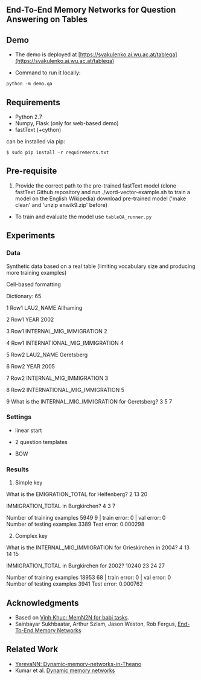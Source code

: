 ## End-To-End Memory Networks for Question Answering on Tables


## Demo

* The demo is deployed at [https://svakulenko.ai.wu.ac.at/tableqa](https://svakulenko.ai.wu.ac.at/tableqa)

* Command to run it locally:
```
python -m demo.qa
```

## Requirements
* Python 2.7
* Numpy, Flask (only for web-based demo) 
* fastText (+cython)

can be installed via pip:
```
$ sudo pip install -r requirements.txt
```

## Pre-requisite

1. Provide the correct path to the pre-trained fastText model (clone fastText Github repository and run ./word-vector-example.sh to train a model on the English Wikipedia) 
download pre-trained model
('make clean' and 'unzip enwik9.zip' before)

* To train and evaluate the model use `tableQA_runner.py`


## Experiments


### Data

Synthetic data based on a real table (limiting vocabulary size and producing more training examples)

Cell-based formatting

Dictionary: 65

1 Row1 LAU2_NAME Allhaming

2 Row1 YEAR 2002

3 Row1 INTERNAL_MIG_IMMIGRATION 2

4 Row1 INTERNATIONAL_MIG_IMMIGRATION 4

5 Row2 LAU2_NAME Geretsberg

6 Row2 YEAR 2005

7 Row2 INTERNAL_MIG_IMMIGRATION 3

8 Row2 INTERNATIONAL_MIG_IMMIGRATION 5

9 What is the INTERNAL_MIG_IMMIGRATION for Geretsberg?	3	5 7

### Settings

* linear start

* 2 question templates

* BOW


### Results


1. Simple key 

What is the EMIGRATION_TOTAL for Helfenberg?	2	13 20

IMMIGRATION_TOTAL in Burgkirchen?	4	3 7


Number of training examples 5949
9 | train error: 0 | val error: 0                              
Number of testing examples 3389
Test error: 0.000298


2. Complex key

What is the INTERNAL_MIG_IMMIGRATION for Grieskirchen in 2004?	4	13 14 15

IMMIGRATION_TOTAL in Burgkirchen for 2002?	10240	23 24 27


Number of training examples 18953
68 | train error: 0 | val error: 0                              
Number of testing examples 3941
Test error: 0.000762


## Acknowledgments

* Based on [Vinh Khuc: MemN2N for babi tasks](https://github.com/vinhkhuc/MemN2N-babi-python).
* Sainbayar Sukhbaatar, Arthur Szlam, Jason Weston, Rob Fergus, 
  [End-To-End Memory Networks](http://arxiv.org/abs/1503.08895)

## Related Work
* [YerevaNN: Dynamic-memory-networks-in-Theano](https://github.com/YerevaNN/Dynamic-memory-networks-in-Theano)
* Kumar et al. [Dynamic memory networks](http://arxiv.org/abs/1506.07285)